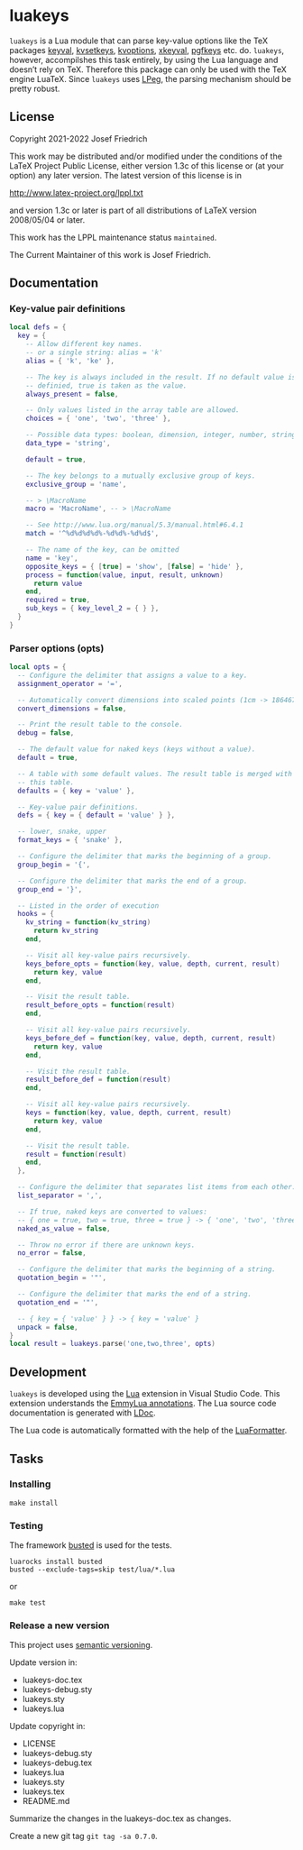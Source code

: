 # luakeys

`luakeys` is a Lua module that can parse key-value options like the
TeX packages [keyval](https://www.ctan.org/pkg/keyval),
[kvsetkeys](https://www.ctan.org/pkg/kvsetkeys),
[kvoptions](https://www.ctan.org/pkg/kvoptions),
[xkeyval](https://www.ctan.org/pkg/xkeyval),
[pgfkeys](https://www.ctan.org/pkg/pgfkeys) etc. do. `luakeys`,
however, accompilshes this task entirely, by using the Lua language and
doesn’t rely on TeX. Therefore this package can only be used with the
TeX engine LuaTeX. Since `luakeys` uses
[LPeg](http://www.inf.puc-rio.br/~roberto/lpeg/), the parsing
mechanism should be pretty robust.

## License

Copyright 2021-2022 Josef Friedrich

This work may be distributed and/or modified under the
conditions of the LaTeX Project Public License, either version 1.3c
of this license or (at your option) any later version.
The latest version of this license is in

http://www.latex-project.org/lppl.txt

and version 1.3c or later is part of all distributions of LaTeX
version 2008/05/04 or later.

This work has the LPPL maintenance status `maintained`.

The Current Maintainer of this work is Josef Friedrich.

## Documentation

### Key-value pair definitions

```lua
local defs = {
  key = {
    -- Allow different key names.
    -- or a single string: alias = 'k'
    alias = { 'k', 'ke' },

    -- The key is always included in the result. If no default value is
    -- definied, true is taken as the value.
    always_present = false,

    -- Only values listed in the array table are allowed.
    choices = { 'one', 'two', 'three' },

    -- Possible data types: boolean, dimension, integer, number, string
    data_type = 'string',

    default = true,

    -- The key belongs to a mutually exclusive group of keys.
    exclusive_group = 'name',

    -- > \MacroName
    macro = 'MacroName', -- > \MacroName

    -- See http://www.lua.org/manual/5.3/manual.html#6.4.1
    match = '^%d%d%d%d%-%d%d%-%d%d$',

    -- The name of the key, can be omitted
    name = 'key',
    opposite_keys = { [true] = 'show', [false] = 'hide' },
    process = function(value, input, result, unknown)
      return value
    end,
    required = true,
    sub_keys = { key_level_2 = { } },
  }
}
```

### Parser options (opts)

```lua
local opts = {
  -- Configure the delimiter that assigns a value to a key.
  assignment_operator = '=',

  -- Automatically convert dimensions into scaled points (1cm -> 1864679).
  convert_dimensions = false,

  -- Print the result table to the console.
  debug = false,

  -- The default value for naked keys (keys without a value).
  default = true,

  -- A table with some default values. The result table is merged with
  -- this table.
  defaults = { key = 'value' },

  -- Key-value pair definitions.
  defs = { key = { default = 'value' } },

  -- lower, snake, upper
  format_keys = { 'snake' },

  -- Configure the delimiter that marks the beginning of a group.
  group_begin = '{',

  -- Configure the delimiter that marks the end of a group.
  group_end = '}',

  -- Listed in the order of execution
  hooks = {
    kv_string = function(kv_string)
      return kv_string
    end,

    -- Visit all key-value pairs recursively.
    keys_before_opts = function(key, value, depth, current, result)
      return key, value
    end,

    -- Visit the result table.
    result_before_opts = function(result)
    end,

    -- Visit all key-value pairs recursively.
    keys_before_def = function(key, value, depth, current, result)
      return key, value
    end,

    -- Visit the result table.
    result_before_def = function(result)
    end,

    -- Visit all key-value pairs recursively.
    keys = function(key, value, depth, current, result)
      return key, value
    end,

    -- Visit the result table.
    result = function(result)
    end,
  },

  -- Configure the delimiter that separates list items from each other.
  list_separator = ',',

  -- If true, naked keys are converted to values:
  -- { one = true, two = true, three = true } -> { 'one', 'two', 'three' }
  naked_as_value = false,

  -- Throw no error if there are unknown keys.
  no_error = false,

  -- Configure the delimiter that marks the beginning of a string.
  quotation_begin = '"',

  -- Configure the delimiter that marks the end of a string.
  quotation_end = '"',

  -- { key = { 'value' } } -> { key = 'value' }
  unpack = false,
}
local result = luakeys.parse('one,two,three', opts)
```

## Development

`luakeys` is developed using the
[Lua](https://marketplace.visualstudio.com/items?itemName=sumneko.lua)
extension in Visual Studio Code. This extension understands the [EmmyLua
annotations](https://github.com/sumneko/lua-language-server/wiki/EmmyLua-Annotations).
The Lua source code documentation is generated with
[LDoc](https://stevedonovan.github.io/ldoc/manual/doc.md.html).

The Lua code is automatically formatted with the help of the
[LuaFormatter](https://github.com/Koihik/LuaFormatter).

## Tasks

### Installing

```
make install
```

### Testing

The framework [busted](https://github.com/Olivine-Labs/busted) is used
for the tests.

```
luarocks install busted
busted --exclude-tags=skip test/lua/*.lua
```

or

```
make test
```

### Release a new version

This project uses [semantic versioning](https://semver.org).

Update version in:

* luakeys-doc.tex
* luakeys-debug.sty
* luakeys.sty
* luakeys.lua

Update copyright in:

* LICENSE
* luakeys-debug.sty
* luakeys-debug.tex
* luakeys.lua
* luakeys.sty
* luakeys.tex
* README.md

Summarize the changes in the luakeys-doc.tex as changes.

Create a new git tag `git tag -sa 0.7.0`.
